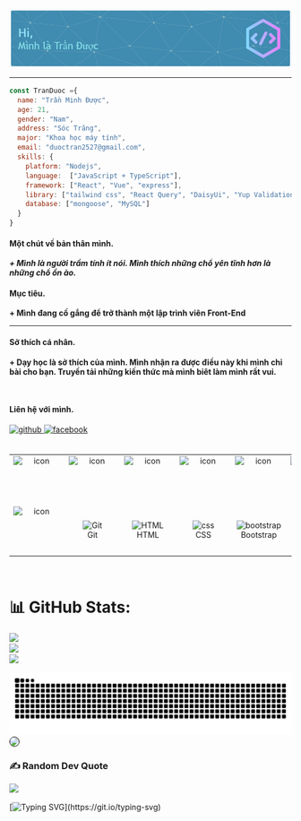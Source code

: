 ![Header](./github-header-image.png)

<hr>

```js
const TranDuoc ={
  name: "Trần Minh Được",
  age: 21,
  gender: "Nam",
  address: "Sóc Trăng",
  major: "Khoa học máy tính",
  email: "duoctran2527@gmail.com",
  skills: {
    platform: "Nodejs",
    language:  ["JavaScript + TypeScript"],
    framework: ["React", "Vue", "express"],
    library: ["tailwind css", "React Query", "DaisyUi", "Yup Validation", "React Hook Form", "AntD", "Redux + Redux Toolkit"],
    database: ["mongoose", "MySQL"]
  }
}

```

#### Một chút về bản thân mình.

**_+ Mình là người trầm tính ít nói. Mình thích những chổ yên tĩnh hơn là những chổ ồn ào._**

#### Mục tiêu.

**+ Mình đang cố gắng để trở thành một lập trình viên Front-End**

<hr>

#### Sở thích cá nhân.

**+ Dạy học là sở thích của mình. Mình nhận ra được điều này khi mình chỉ bài cho bạn. Truyền tải những kiến thức mà mình biêt làm mình rất vui.**

<br/>

#### Liên hệ với mình.

<div align="left">
<a href="https://github.com/Tran-Duoc" target="_blank">
<img src=https://img.shields.io/badge/github-%2324292e.svg?&style=for-the-badge&logo=github&logoColor=white alt=github style="margin-bottom: 5px;" />
</a>
<a href="https://www.facebook.com/profile.php?id=100027522219067" target="_blank">
<img src=https://img.shields.io/badge/facebook-%232E87FB.svg?&style=for-the-badge&logo=facebook&logoColor=white alt=facebook style="margin-bottom: 5px;" />
</a>  
</div>

<br/>

<table>
  <tr>
    <td align="center" width="96">
      <div style="display: flex; align-items: flex-start;"><img src="https://techstack-generator.vercel.app/react-icon.svg" alt="icon" width="85" height="85" /></div>
    </td>
    <td align="center" width="96">
     <div style="display: flex; align-items: flex-start;"><img src="https://techstack-generator.vercel.app/js-icon.svg" alt="icon" width="85" height="85" /></div>
    </td>
    <td align="center" width="96">
      <div style="display: flex; align-items: flex-start;"><img src="https://techstack-generator.vercel.app/ts-icon.svg" alt="icon" width="85" height="85" /></div>
    </td>
    <td align="center" width="96">
     <div style="display: flex; align-items: flex-start;"><img src="https://techstack-generator.vercel.app/redux-icon.svg" alt="icon" width="85" height="85" /></div>
    </td>
    <td align="center" width="96">
     <div style="display: flex; align-items: flex-start;"><img src="https://techstack-generator.vercel.app/prettier-icon.svg" alt="icon" width="85" height="85" /></div>
    </td>
    <td align="center" width="96">
      <div style="display: flex; align-items: flex-start;"><img src="https://techstack-generator.vercel.app/sass-icon.svg" alt="icon" width="85" height="85" /></div>
    </td>
          <td align="center" width="96">
       <div style="display: flex; align-items: flex-start;"><img src="https://techstack-generator.vercel.app/storybook-icon.svg" alt="icon" width="85" height="85" /></div>
      </td>
  </tr>

  <tr>
    <td align="center" width="96">
      <div style="display: flex; align-items: flex-start;"><img src="https://techstack-generator.vercel.app/python-icon.svg" alt="icon" width="85" height="85" /></div>
    </td>
    <td align="center" width="96">
        <img src="https://skillicons.dev/icons?i=git" width="48" height="48" alt="Git" />
      <br>Git
    </td>
    <td align="center"  width="96">
        <img src="https://skillicons.dev/icons?i=html" width="48" height="48" alt="HTML" />
      <br>HTML
    </td>
    <td align="center" width="96">
        <img src="https://skillicons.dev/icons?i=css" width="48" height="48" alt="css" />
      <br>CSS
    </td>
    <td align="center"  width="96">
        <img src="https://skillicons.dev/icons?i=bootstrap" width="48" height="48" alt="bootstrap" />
      <br>Bootstrap
    </td>
    <td align="center" width="96">
        <img src="https://skillicons.dev/icons?i=tailwind" width="48" height="48" alt="tailwind" />
      <br>Tailwind
    </td>

  </tr>

</table>

<br/>


# 📊 GitHub Stats:

![](https://github-readme-stats.vercel.app/api?username=Tran-Duoc&theme=dark&hide_border=false&include_all_commits=false&count_private=false)<br/>
![](https://github-readme-streak-stats.herokuapp.com/?user=Tran-Duoc&theme=dark&hide_border=false)<br/>
![](https://github-readme-stats.vercel.app/api/top-langs/?username=Tran-Duoc&theme=dark&hide_border=false&include_all_commits=false&count_private=false&layout=compact)

<img src="./github-user-contribution.svg"/>
 
 
<img src="https://raw.githubusercontent.com/abhisheknaiidu/abhisheknaiidu/master/code.gif" style="border:1px solid black; border-radius: 12px" align="center" />

### ✍️ Random Dev Quote

![](https://quotes-github-readme.vercel.app/api?type=horizontal&theme=radical)

[![Typing SVG](https://readme-typing-svg.demolab.com?font=Fira+Code&pause=1000&width=435&lines=R%E1%BA%A5t+vui+v%C3%AC+b%E1%BA%A1n+%C4%91%C3%A3+gh%C3%A9+qua.)](https://git.io/typing-svg)
